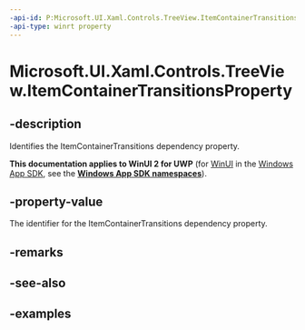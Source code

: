 ```yaml
---
-api-id: P:Microsoft.UI.Xaml.Controls.TreeView.ItemContainerTransitionsProperty
-api-type: winrt property
---
```

<!-- Property syntax.
public DependencyProperty ItemContainerTransitionsProperty { get; }
-->

# Microsoft.UI.Xaml.Controls.TreeView.ItemContainerTransitionsProperty


## -description

Identifies the ItemContainerTransitions dependency property.


**This documentation applies to WinUI 2 for UWP** (for [WinUI](/windows/apps/winui/winui3/) in the [Windows App SDK](/windows/apps/windows-app-sdk/), see the **[Windows App SDK namespaces](/windows/windows-app-sdk/api/winrt/)**).

## -property-value

The identifier for the ItemContainerTransitions dependency property.


## -remarks


## -see-also


## -examples


